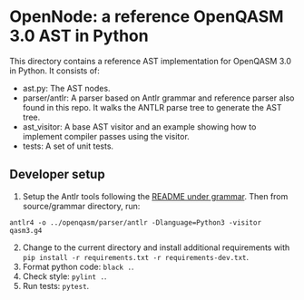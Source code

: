 # OpenNode: a reference OpenQASM 3.0 AST in Python

This directory contains a reference AST implementation for OpenQASM 3.0 in Python. It consists of:

* ast.py: The AST nodes.
* parser/antlr: A parser based on Antlr grammar and reference parser also found in this repo.
It walks the ANTLR parse tree to generate the AST tree.
* ast_visitor: A base AST visitor and an example showing how to implement compiler passes
using the visitor.
* tests: A set of unit tests.


## Developer setup

1. Setup the Antlr tools following the [README under grammar](../grammar/README.md). Then from 
source/grammar directory, run:
```
antlr4 -o ../openqasm/parser/antlr -Dlanguage=Python3 -visitor qasm3.g4
```
2. Change to the current directory and install additional requirements with 
`pip install -r requirements.txt -r requirements-dev.txt`.
3. Format python code: `black .`.
4. Check style: `pylint .`.
5. Run tests: `pytest`.
